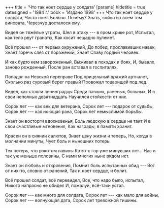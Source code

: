 +++
title = 'Что так ноет сердце у солдата'
[params]
  hidetitle = true
  datesigned = '1984 г.'
  book = 'Издано 1998'
+++
Что так ноет сердце у солдата,
Часто ноет. Больно. Почему?
Знать, война во всем том виновата,
Черезчур досталося ему.

Видел он тяжёлые утраты,
Шел в атаку --- в яром крике рот,
Испытал, как тело рвут гранаты,
Как косит нещадно пулемет.
<!-- {АвтВариант-Листочек- Как строчит нещадно пулемет.} -->

Всё прошел --- от первых окружений,
До побед, прославивших навек,
Знает горечь слез от поражений,
Знает Славу гордый человек.

И как будто кем завороженный,
Выживал в походах и боях,
И, бывало, заново рожденный,
После ран вставал в госпиталях.

Попадал на Невской переправе
Под прицельный вражий артналет,
Сколько раз суровый берег правый
Провожал товарищей под лед.

Видел, как стояли ленинградцы
Среди павших, раненых, больных,
И в свои неполных девятнадцать
Научился стойкости от них.

Сорок лет --- как век для ветерана,
Сорок лет --- подарок от судьбы,
Сорок лет --- как ноющая рана,
Сорок лет немыслимой борьбы.
<!-- {Илья- Предыдущие четыре строчки отсутствуют в рукописном листочке} -->

Знает он восторги вдохновенья,
Боль людскую в сердце не таит
И в свои счастливые мгновения,
Как награды, в памяти хранит.

Красен он в сиянии салютов,
Знает цену жизни и теперь,
Но, когда в молчании минуты,
Чует боль и нынешних потерь.

Тех потерь, что рокотом лавины
Катят с гор уже минувших лет...
Нас и так уж меньше половины,
С нами многих ныне рядом нет.

Знает он любовь и откровения,
Помнит боль испытанных обид ---
Вот от них-то, словно от ранений,
Так и ноет сердце, и болит.

Всё прошел солдат, всё перевидел,
Все, что надо было, испытал,
Никого напрасно не обидел
И, пожалуй, всё-таки устал.

Сорок лет --- как много для солдата,
Сорок лет --- как мало для войны,
Сорок лет --- волнующая дата,
Сорок лет тревожной тишины.
<!-- {Илья- Предыдущие четыре строчки отсутствуют в рукописном листочке} -->

<!-- 1984 г. -->
<!-- Издано 1998 -->
